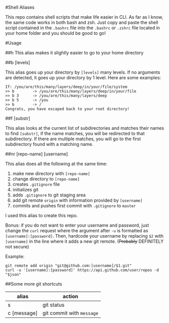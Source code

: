 #Shell Aliases

This repo contains shell scripts that make life easier in CLI. As far as I know, the same code works in both bash and zsh. Just copy and paste the shell script contained in the `.bashrc` file into the `.bashrc` or `.zshrc` file located in your home folder and you should be good to go!

#Usage

##h
This alias makes it slightly easier to go to your home directory

##b [levels]

This alias goes up your directory by `[levels]` many levels. If no arguments are detected, it goes up your directory by 1 level. Here are some examples:

```
If: /you/are/this/many/layers/deep/in/your/file/system
>> b		-> /you/are/this/many/layers/deep/in/your/file
>> b 3		-> /you/are/this/many/layers/deep
>> b 5		-> /you
>> b		-> /
Congrats, you have escaped back to your root directory!
```

##f [substr]

This alias looks at the current list of subdirectories and matches their names to find `[substr]`, if the name matches, you will be redirected to that subdirectory. If there are multiple matches, you will go to the first subdirectory found with a matching name.

##nr [repo-name] [username]

This alias does all the following at the same time:

1. make new directory with `[repo-name]`
2. change directory to `[repo-name]`
3. creates `.gitignore` file
4. initializes git
5. adds `.gitignore` to git staging area
6. add git remote `origin` with information provided by `[username]`
7. commits and pushes first commit with `.gitignore` to `master`

I used this alias to create this repo.

Bonus: if you do not want to enter your username and password, just change the `curl` request where the argument after `-u` is formatted as `[username]:[password]`. Then, hardcode your username by replacing `$2` with `[username]` in the line where it adds a new git remote. (~~Probably~~ DEFINITELY not secure)

Example:

```
git remote add origin "git@github.com:[username]/$1.git"
curl -u '[username]:[password]' https://api.github.com/user/repos -d "$json"
```

##Some more git shortcuts

| alias | action |
|-----|-----|
| s | git status |
| c [message] | git commit with `message` |